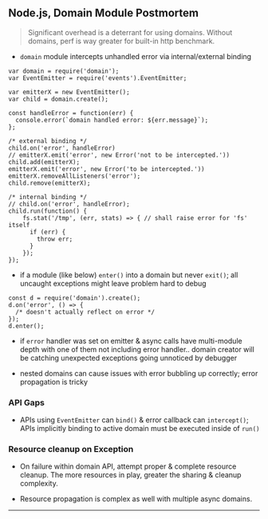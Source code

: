 
## Node.js, Domain Module Postmortem

> Significant overhead is a deterrant for using domains. Without domains, perf is way greater for built-in http benchmark.

* `domain` module intercepts unhandled error via internal/external binding

```
var domain = require('domain');
var EventEmitter = require('events').EventEmitter;

var emitterX = new EventEmitter();
var child = domain.create();

const handleError = function(err) {
  console.error(`domain handled error: ${err.message}`);
};

/* external binding */
child.on('error', handleError)
// emitterX.emit('error', new Error('not to be intercepted.'))
child.add(emitterX);
emitterX.emit('error', new Error('to be intercepted.'))
emitterX.removeAllListeners('error');
child.remove(emitterX);

/* internal binding */
// child.on('error', handleError);
child.run(function() {
    fs.stat('/tmp', (err, stats) => { // shall raise error for 'fs' itself
      if (err) {
        throw err;
      }
    });
});
```

* if a module (like below) `enter()` into a domain but never `exit()`; all uncaught exceptions might leave problem hard to debug

```
const d = require('domain').create();
d.on('error', () => {
  /* doesn't actually reflect on error */
});
d.enter();
```

* if `error` handler was set on emitter & async calls have multi-module depth with one of them not including error handler.. domain creator will be catching unexpected exceptions going unnoticed by debugger

* nested domains can cause issues with error bubbling up correctly; error propagation is tricky


### API Gaps

* APIs using `EventEmitter` can `bind()` & error callback can `intercept()`; APIs implicitly binding to active domain must be executed inside of `run()`


### Resource cleanup on Exception

* On failure within domain API, attempt proper & complete resource cleanup. The more resources in play, greater the sharing & cleanup complexity.

* Resource propagation is complex as well with multiple async domains.

---

